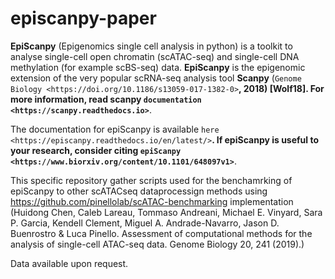 # episcanpy-paper

**EpiScanpy** (Epigenomics single cell analysis in python) is a toolkit to analyse single-cell open chromatin (scATAC-seq) and single-cell DNA methylation (for example scBS-seq) data. **EpiScanpy** is the epigenomic extension of the very popular scRNA-seq analysis tool **Scanpy** (`Genome Biology <https://doi.org/10.1186/s13059-017-1382-0>`__, 2018) [Wolf18]. For more information, read scanpy `documentation <https://scanpy.readthedocs.io>`__. 


The documentation for epiScanpy is available `here <https://episcanpy.readthedocs.io/en/latest/>`__. If epiScanpy is useful to your research, consider citing `epiScanpy <https://www.biorxiv.org/content/10.1101/648097v1>`__.


This specific repository gather scripts used for the benchamrking of epiScanpy to other scATACseq dataprocessign methods using https://github.com/pinellolab/scATAC-benchmarking implementation (Huidong Chen, Caleb Lareau, Tommaso Andreani, Michael E. Vinyard, Sara P. Garcia, Kendell Clement, Miguel A. Andrade-Navarro, Jason D. Buenrostro & Luca Pinello. Assessment of computational methods for the analysis of single-cell ATAC-seq data. Genome Biology 20, 241 (2019).)

Data available upon request.
